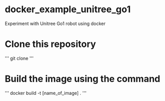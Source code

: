 # docker_example_unitree_go1
Experiment with Unitree Go1 robot using docker

# Clone this repository
'''
git clone 
'''

# Build the image using the command
'''
docker build -t [name_of_image] .
'''


